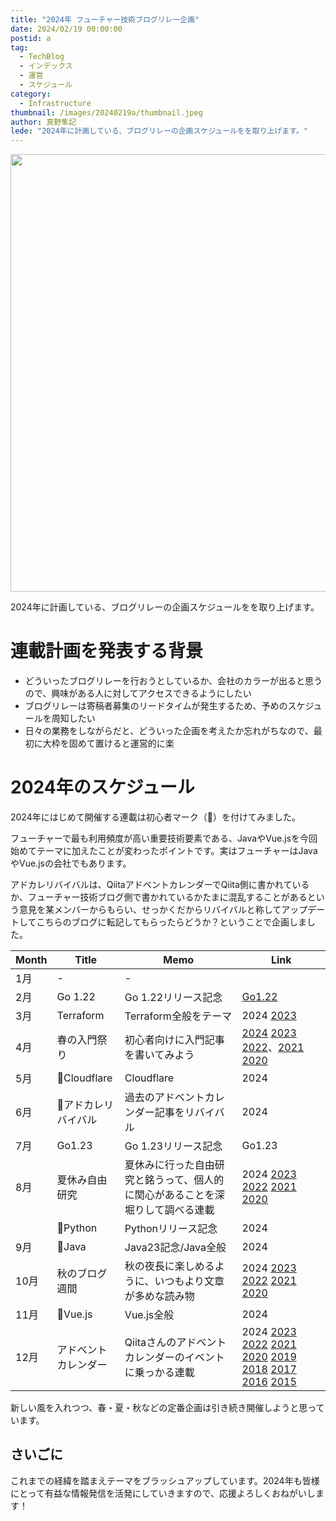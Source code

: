 ```yaml
---
title: "2024年 フューチャー技術ブログリレー企画"
date: 2024/02/19 00:00:00
postid: a
tag:
  - TechBlog
  - インデックス
  - 運営
  - スケジュール
category:
  - Infrastructure
thumbnail: /images/20240219a/thumbnail.jpeg
author: 真野隼記
lede: "2024年に計画している、ブログリレーの企画スケジュールをを取り上げます。"
---
```

<img src="/images/20240219a/16635b2c-ebe0-4421-9aae-f0aab18d45f3.jpeg" alt="" width="700" height="700" loading="lazy">

2024年に計画している、ブログリレーの企画スケジュールをを取り上げます。

# 連載計画を発表する背景

- どういったブログリレーを行おうとしているか、会社のカラーが出ると思うので、興味がある人に対してアクセスできるようにしたい
- ブログリレーは寄稿者募集のリードタイムが発生するため、予めのスケジュールを周知したい
- 日々の業務をしながらだと、どういった企画を考えたか忘れがちなので、最初に大枠を固めて置けると運営的に楽

# 2024年のスケジュール

2024年にはじめて開催する連載は初心者マーク（🔰）を付けてみました。

フューチャーで最も利用頻度が高い重要技術要素である、JavaやVue.jsを今回始めてテーマに加えたことが変わったポイントです。実はフューチャーはJavaやVue.jsの会社でもあります。

アドカレリバイバルは、QiitaアドベントカレンダーでQiita側に書かれているか、フューチャー技術ブログ側で書かれているかたまに混乱することがあるという意見を某メンバーからもらい、せっかくだからリバイバルと称してアップデートしてこちらのブログに転記してもらったらどうか？ということで企画しました。

| Month | Title             | Memo                                                                 |  Link         |
|-------|-----------------------|------------------------------------------------|-----------------------------------------------------------------|
| 1月   | -                     | -	                                             |                                                                          |
| 2月   | Go 1.22               | Go 1.22リリース記念                          | [Go1.22](/articles/20240129a/)  |
| 3月   | Terraform             | Terraform全般をテーマ                        | 2024 [2023](/articles/20230327a/) |
| 4月   | 春の入門祭り          | 初心者向けに入門記事を書いてみよう	       | [2024](/articles/20240408a/) [2023](/articles/20230417a/) [2022](/articles/20220418a/)、[2021](/articles/20210414a/) [2020](/articles/20200529/)      |
| 5月   | 🔰Cloudflare            | Cloudflare                               | 2024  |
| 6月   | 🔰アドカレリバイバル    | 過去のアドベントカレンダー記事をリバイバル | 2024　           |
| 7月   | Go1.23              | Go 1.23リリース記念                            | Go1.23 |
| 8月   | 夏休み自由研究      | 夏休みに行った自由研究と銘うって、個人的に関心があることを深堀りして調べる連載  | 2024 [2023](/articles/20230830a/) [2022](/articles/20220822a/) [2021](/articles/20210823a/) [2020](/articles/20200726/)                        |
|       | 🔰Python            | Pythonリリース記念	                               | 2024 |
| 9月   | 🔰Java              | Java23記念/Java全般                                | 2024 |
| 10月  | 秋のブログ週間      | 秋の夜長に楽しめるように、いつもより文章が多めな読み物 | 2024 [2023](/articles/20231030a/) [2022](/articles/20221031a/) [2021](/articles/20211027a/) [2020](/articles/20201026/)                 |
| 11月  | 🔰Vue.js            | Vue.js全般                                             | 2024  |
| 12月  | アドベントカレンダー | Qiitaさんのアドベントカレンダーのイベントに乗っかる連載    | 2024 [2023](advent2023) [2022][advent2022] [2021][advent2021] [2020][advent2020] [2019][advent2019] [2018][advent2017] [2017][advent2017] [2016][advent2016] [2015][advent2015] |


[advent2023]: https://qiita.com/advent-calendar/2023/future
[advent2022]: https://qiita.com/advent-calendar/2022/future
[advent2021]: https://qiita.com/advent-calendar/2021/future
[advent2020]: https://qiita.com/advent-calendar/2020/future
[advent2019]: https://qiita.com/advent-calendar/2019/future
[advent2018]: https://qiita.com/advent-calendar/2018/future
[advent2017]: https://qiita.com/advent-calendar/2017/future
[advent2016]: https://qiita.com/advent-calendar/2016/future
[advent2015]: https://qiita.com/advent-calendar/2015/future

新しい風を入れつつ、春・夏・秋などの定番企画は引き続き開催しようと思っています。

## さいごに

これまでの経緯を踏まえテーマをブラッシュアップしています。2024年も皆様にとって有益な情報発信を活発にしていきますので、応援よろしくおねがいします！
